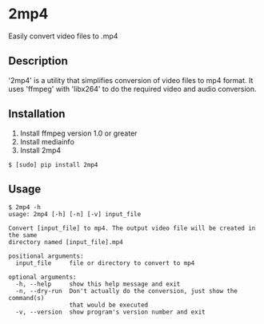 2mp4
====
Easily convert video files to .mp4

Description
-----------

'2mp4' is a utility that simplifies conversion of video files to mp4 format.
It uses 'ffmpeg' with 'libx264' to do the required video and audio
conversion.

Installation
------------

1. Install ffmpeg version 1.0 or greater
1. Install mediainfo
1. Install 2mp4

```
$ [sudo] pip install 2mp4
```

Usage
-----

```
$ 2mp4 -h
usage: 2mp4 [-h] [-n] [-v] input_file

Convert [input_file] to mp4. The output video file will be created in the same
directory named [input_file].mp4

positional arguments:
  input_file     file or directory to convert to mp4

optional arguments:
  -h, --help     show this help message and exit
  -n, --dry-run  Don't actually do the conversion, just show the command(s)
                 that would be executed
  -v, --version  show program's version number and exit
```

